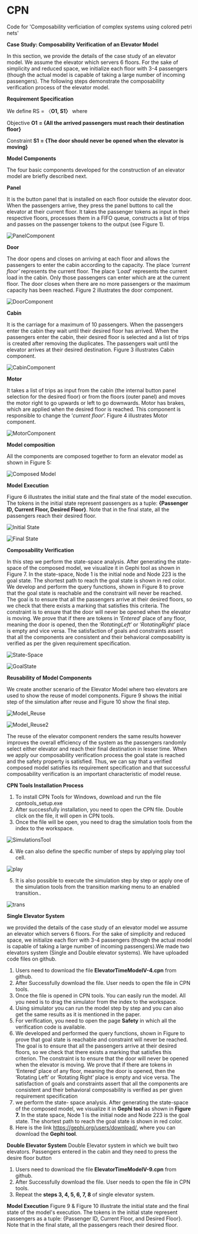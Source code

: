 # CPN
Code for 'Composability verficiation of complex systems using colored petri nets'

**Case Study: Composability Verification of an Elevator Model**

In this section, we provide the details of the case study of an elevator model. We assume the elevator which servers 6 floors. For the sake of simplicity and reduced space, we initialize each floor with 3-4 passengers (though the actual model is capable of taking a large number of incoming passengers). The following steps demonstrate the composability verification process of the elevator model.

**Requirement Specification**

We define RS = 〈**O1, S1〉** where

Objective **O1** **= {**All the arrived passengers must reach their destination floor**}**

Constraint **S1** **= {**The door should never be opened when the elevator is moving**}**

**Model Components**

The four basic components developed for the construction of an elevator model are briefly described next.

**Panel**

It is the button panel that is installed on each floor outside the elevator door. When the passengers arrive, they press the panel buttons to call the elevator at their current floor. It takes the passenger tokens as input in their respective floors, processes them in a FIFO queue, constructs a list of trips and passes on the passenger tokens to the output (see Figure 1). 

![PanelComponent](https://user-images.githubusercontent.com/86586703/123754287-288e1a80-d8d4-11eb-9d67-8c1b734a8f13.JPG)

**Door**

The door opens and closes on arriving at each floor and allows the passengers to enter the cabin according to the capacity. The place *‘current floor’* represents the current floor. The place ‘*Load*’ represents the current load in the cabin. Only those passengers can enter which are at the current floor. The door closes when there are no more passengers or the maximum capacity has been reached. Figure 2 illustrates the door component. 

![DoorComponent](https://user-images.githubusercontent.com/86586703/123754352-393e9080-d8d4-11eb-81a8-6cc27e0de67a.JPG)

**Cabin**

It is the carriage for a maximum of 10 passengers. When the passengers enter the cabin they wait until their desired floor has arrived. When the passengers enter the cabin, their desired floor is selected and a list of trips is created after removing the duplicates. The passengers wait until the elevator arrives at their desired destination. Figure 3 illustrates Cabin component. 

![CabinComponent](https://user-images.githubusercontent.com/86586703/123754403-478cac80-d8d4-11eb-9679-a02a00c1f405.JPG)

**Motor**

It takes a list of trips as input from the cabin (the internal button panel selection for the desired floor) or from the floors (outer panel) and moves the motor right to go upwards or left to go downwards. Motor has brakes, which are applied when the desired floor is reached. This component is responsible to change the ‘*current floor*’. Figure 4 illustrates Motor component. 

![MotorComponent](https://user-images.githubusercontent.com/86586703/123754462-5a06e600-d8d4-11eb-81ef-c36e5c2a5c15.JPG)

**Model composition**

All the components are composed together to form an elevator model as shown in Figure 5:

![Composed Model](https://user-images.githubusercontent.com/86586703/123754891-c84ba880-d8d4-11eb-9c22-dee2b6ab0db2.JPG)

**Model Execution**

Figure 6 illustrates the initial state and the final state of the model execution. The tokens in the initial state represent passengers as a tuple: **{Passenger ID, Current Floor, Desired Floor}**. Note that in the final state, all the passengers reach their desired floor. 

![Initial State](https://user-images.githubusercontent.com/86586703/123755660-938c2100-d8d5-11eb-9062-00f7fe5ccb52.JPG)

![Final State](https://user-images.githubusercontent.com/86586703/123755684-98e96b80-d8d5-11eb-8b2c-1d64b13e4a53.JPG)

**Composability Verification**

In this step we perform the state-space analysis. After generating the state-space of the composed model, we visualize it in Gephi tool as shown in Figure 7. In the state-space, Node 1 is the initial node and Node 223 is the goal state. The shortest path to reach the goal state is shown in red color. We develop and perform the query functions, shown in Figure 8 to prove that the goal state is reachable and the constraint will never be reached. The goal is to ensure that all the passengers arrive at their desired floors, so we check that there exists a marking that satisfies this criteria. The constraint is to ensure that the door will never be opened when the elevator is moving. We prove that if there are tokens in ‘*Entered*’ place of any floor, meaning the door is opened, then the ‘*RotatingLeft*’ or ‘*RotatingRight*’ place is empty and vice versa. The satisfaction of goals and constraints assert that all the components are consistent and their behavioral composability is verified as per the given requirement specification. 

![State-Space](https://user-images.githubusercontent.com/86586703/123756999-f3cf9280-d8d6-11eb-8ce1-97a257d22b8a.JPG)

![GoalState](https://user-images.githubusercontent.com/86586703/123757188-25e0f480-d8d7-11eb-92a5-c19c42b3ecae.JPG)

**Reusability of Model Components**

We create another scenario of the Elevator Model where two elevators are used to show the reuse of model components. Figure 9 shows the initial step of the simulation after reuse and Figure 10 show the final step. 

![Model_Reuse](https://user-images.githubusercontent.com/86586703/123757646-a0aa0f80-d8d7-11eb-8dd9-99b1880831f1.JPG)

![Model_Reuse2](https://user-images.githubusercontent.com/86586703/123757663-a56ec380-d8d7-11eb-9378-b941fd5f72fe.JPG)

The reuse of the elevator component renders the same results however improves the overall efficiency of the system as the passengers randomly select either elevator and reach their final destination in lesser time. When we apply our composability verification process the goal state is reached and the safety property is satisfied. Thus, we can say that a verified composed model satisfies its requirement specification and that successful composability verification is an important characteristic of model reuse. 


**CPN Tools Installation Process**
1. To install CPN Tools for Windows, download and run the file cpntools_setup.exe
2. After successfully installation, you need to open the CPN file. Double click on the file, it will open in CPN tools.
3. Once the file will be open, you need to drag the simulation tools from the index to the workspace.

![SimulationsTool](https://user-images.githubusercontent.com/86586703/123760713-8de50a00-d8da-11eb-82d9-8b2b08480123.JPG)

4. We can also define the specific number of steps by applying play tool cell.

![play](https://user-images.githubusercontent.com/86586703/123761268-15cb1400-d8db-11eb-889d-5921f9162568.JPG)

5. It is also possible to execute the simulation step by step or  apply one of the simulation tools from the transition marking menu to an enabled transition..

![trans](https://user-images.githubusercontent.com/86586703/123761418-3dba7780-d8db-11eb-86de-608ff81e006b.JPG)


**Single Elevator System**

we provided the details of the case study of an elevator model we assume an elevator which servers 6 floors. For the sake of simplicity and reduced space, we initialize each florr with 3-4 passengers (though the actual model is capable of taking a large number of incoming passengers).We made two elevators system (Single and Double elevator systems). We have uploaded code files on github.

1. Users need to download the file **ElevatorTimeModelV-4.cpn** from github. 
2. After Successfully download the file. User needs to open the file in CPN tools.
3. Once the file is opened in CPN tools. You can easily run the model. All you need is to drag the simulator from the index to the workspace.
4. Using simulator you can run the model step by step and you can also get the same results as it is mentioned in the paper.
5. For verification, you need to open the page **Safety** in which all the verification code is available.
6. We developed and performed the query functions, shown in Figure to prove that goal state is reachable and constraint will never be reached. The goal is to ensure that all the passengers arrive at their desired floors, so we check that there exists a marking that satisfies this criterion. The constraint is to ensure that the door will never be opened when the elevator is moving. We prove that if there are tokens in ‘Entered’ place of any floor, meaning the door is opened, then the ‘Rotating Left’ or ‘Rotating Right’ place is empty and vice versa. The satisfaction of goals and constraints assert that all the components are consistent and their behavioral composability is verified as per given requirement specification 
7. we perform the state- space analysis. After generating the state-space of the composed model, we visualize it in **Gephi tool** as shown in **Figure 7.** In the state space, Node 1 is the initial node and Node 223 is the goal state. The shortest path to reach the goal state is shown in red color. 
8. Here is the link https://gephi.org/users/download/, where you can download the **Gephi tool**.

**Double Elevator System**
Double Elevator system in which we built two elevators. Passengers entered in the cabin and they need to press the desire floor button 
1. Users need to download the file **ElevatorTimeModelV-9.cpn** from github. 
2. After Successfully download the file. User needs to open the file in CPN tools.
3. Repeat the **steps 3, 4, 5, 6, 7, 8** of single elevator system.

**Model Execution**
Figure 9 & Figure 10 illustrate the initial state and the final state of the model's execution. The tokens in the initial state represent passengers as a tuple: {Passenger
ID, Current Floor, and Desired Floor}. Note that in the final state, all the passengers reach their desired floor.
